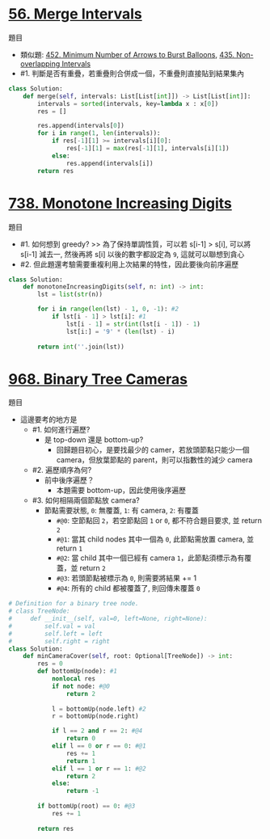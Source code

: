 # [56. Merge Intervals](https://leetcode.com/problems/merge-intervals/description/)
題目

- 類似題: [452. Minimum Number of Arrows to Burst Balloons](https://leetcode.com/problems/minimum-number-of-arrows-to-burst-balloons/description/), [435. Non-overlapping Intervals](https://leetcode.com/problems/non-overlapping-intervals/description/) 
- #1. 判斷是否有重疊，若重疊則合併成一個，不重疊則直接貼到結果集內
```python
class Solution:
    def merge(self, intervals: List[List[int]]) -> List[List[int]]:
        intervals = sorted(intervals, key=lambda x : x[0])
        res = []

        res.append(intervals[0])
        for i in range(1, len(intervals)):
            if res[-1][1] >= intervals[i][0]:
                res[-1][1] = max(res[-1][1], intervals[i][1])
            else:
                res.append(intervals[i])
        return res
```

# [738. Monotone Increasing Digits](https://leetcode.com/problems/monotone-increasing-digits/description/)
題目

- #1. 如何想到 greedy? >> 為了保持單調性質，可以若 s[i-1] > s[i], 可以將 s[i-1] 減去一, 然後再將 s[i] 以後的數字都設定為 `9`, 這就可以聯想到貪心
- #2. 但此題還考驗需要重複利用上次結果的特性，因此要後向前序遍歷
```python
class Solution:
    def monotoneIncreasingDigits(self, n: int) -> int:
        lst = list(str(n))

        for i in range(len(lst) - 1, 0, -1): #2
            if lst[i - 1] > lst[i]: #1
                lst[i - 1] = str(int(lst[i - 1]) - 1)
                lst[i:] = '9' * (len(lst) - i)
            
        return int(''.join(lst))
```

# [968. Binary Tree Cameras](https://leetcode.com/problems/binary-tree-cameras/description/)
題目

- 這邊要考的地方是
  - #1. 如何進行遍歷?
    - 是 top-down 還是 bottom-up?
      - 回歸題目初心，是要找最少的 camer，若放頭節點只能少一個 camera，但放葉節點的 parent，則可以指數性的減少 camera
  - #2. 遍歷順序為何?
      - 前中後序遍歷？
        - 本題需要 bottom-up，因此使用後序遍歷
  - #3. 如何相隔兩個節點放 camera?
    - 節點需要狀態, `0`: 無覆蓋, `1`: 有 camera, `2`: 有覆蓋
      - `#@0`: 空節點回 `2`，若空節點回 `1` or `0`, 都不符合題目要求, 並 return `2`
      - `#@1`: 當其 child nodes 其中一個為 `0`, 此節點需放置 camera, 並 return `1`
      - `#@2`: 當 child 其中一個已經有 camera `1`，此節點須標示為有覆蓋，並 return `2`
      - `#@3`: 若頭節點被標示為 `0`, 則需要將結果 += 1
      - `#@4`: 所有的 child 都被覆蓋了, 則回傳未覆蓋 `0`
```python
# Definition for a binary tree node.
# class TreeNode:
#     def __init__(self, val=0, left=None, right=None):
#         self.val = val
#         self.left = left
#         self.right = right
class Solution:
    def minCameraCover(self, root: Optional[TreeNode]) -> int:
        res = 0
        def bottomUp(node): #1
            nonlocal res
            if not node: #@0
                return 2
            
            l = bottomUp(node.left) #2
            r = bottomUp(node.right) 

            if l == 2 and r == 2: #@4
                return 0
            elif l == 0 or r == 0: #@1
                res += 1
                return 1
            elif l == 1 or r == 1: #@2
                return 2
            else: 
                return -1
        
        if bottomUp(root) == 0: #@3
            res += 1
        
        return res
```